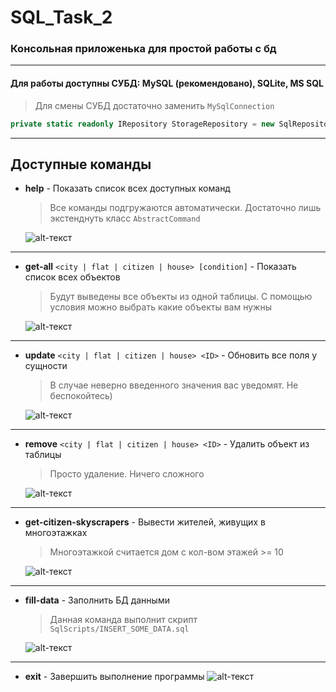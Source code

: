 ﻿# SQL_Task_2
### Консольная приложенька для простой работы с бд

---
#### Для работы доступны СУБД: **MySQL (рекомендовано)**, **SQLite**, **MS SQL** 


> Для смены СУБД достаточно заменить `MySqlConnection`
  ```C#
private static readonly IRepository StorageRepository = new SqlRepository<MySqlConnection>("TravelLine");
  ```

---
Доступные команды
------ 
- **help** - Показать список всех доступных команд
  > Все команды подгружаются автоматически. Достаточно лишь экстенднуть класс `AbstractCommand`

  ![alt-текст](https://alexpshkov.ru/screens/help-command.gif)

---
- **get-all** `<city | flat | citizen | house> [condition]` - Показать список всех объектов
  > Будут выведены все объекты из одной таблицы. С помощью условия можно выбрать какие объекты вам нужны

  ![alt-текст](https://alexpshkov.ru/screens/get-all.gif)
---
- **update** `<city | flat | citizen | house> <ID>` - Обновить все поля у сущности
  > В случае неверно введенного значения вас уведомят. Не беспокойтесь)

  ![alt-текст](https://alexpshkov.ru/screens/update.gif)
---
- **remove** `<city | flat | citizen | house> <ID>` - Удалить объект из таблицы
  > Просто удаление. Ничего сложного

  ![alt-текст](https://alexpshkov.ru/screens/remove.gif)

---
- **get-citizen-skyscrapers** - Вывести жителей, живущих в многоэтажках
  > Многоэтажкой считается дом с кол-вом этажей >= 10

  ![alt-текст](https://alexpshkov.ru/screens/get-citizen-skyscrapers.gif)
---
- **fill-data** - Заполнить БД данными
  > Данная команда выполнит скрипт `SqlScripts/INSERT_SOME_DATA.sql`

  ![alt-текст](https://alexpshkov.ru/screens/fill-data.gif)
---
- **exit** - Завершить выполнение программы
  ![alt-текст](https://alexpshkov.ru/screens/exit.gif)
